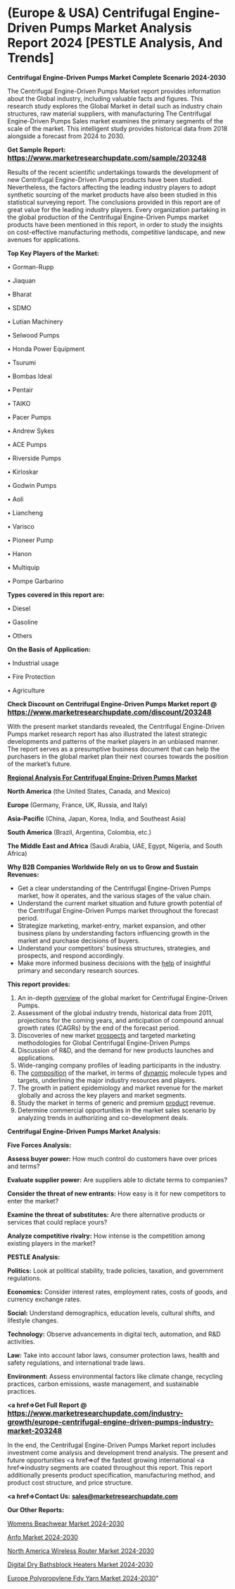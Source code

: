 # (Europe & USA) Centrifugal Engine-Driven Pumps Market Analysis Report 2024 [PESTLE Analysis, And Trends]

<strong>Centrifugal Engine-Driven Pumps Market Complete Scenario 2024-2030</strong>

The Centrifugal Engine-Driven Pumps Market report provides information about the Global industry, including valuable facts and figures. This research study explores the Global Market in detail such as industry chain structures, raw material suppliers, with manufacturing The Centrifugal Engine-Driven Pumps Sales market examines the primary segments of the scale of the market. This intelligent study provides historical data from 2018 alongside a forecast from 2024 to 2030.

<strong>Get Sample Report: <a href=https://www.marketresearchupdate.com/sample/203248><font size=3 color=#0000ff>https://www.marketresearchupdate.com/sample/203248</font></a></strong>

Results of the recent scientific undertakings towards the development of new Centrifugal Engine-Driven Pumps products have been studied. Nevertheless, the factors affecting the leading industry players to adopt synthetic sourcing of the market products have also been studied in this statistical surveying report. The conclusions provided in this report are of great value for the leading industry players. Every organization partaking in the global production of the Centrifugal Engine-Driven Pumps market products have been mentioned in this report, in order to study the insights on cost-effective manufacturing methods, competitive landscape, and new avenues for applications.

<strong>Top Key Players of the Market:</strong>

• Gorman-Rupp

• Jiaquan

• Bharat

• SDMO

• Lutian Machinery

• Selwood Pumps

• Honda Power Equipment

• Tsurumi

• Bombas Ideal

• Pentair

• TAIKO

• Pacer Pumps

• Andrew Sykes

• ACE Pumps

• Riverside Pumps

• Kirloskar

• Godwin Pumps

• Aoli

• Liancheng

• Varisco

• Pioneer Pump

• Hanon

• Multiquip

• Pompe Garbarino

<strong>Types covered in this report are: </strong>

• Diesel

• Gasoline

• Others

<strong>On the Basis of Application:</strong>

• Industrial usage

• Fire Protection

• Agriculture

<strong>Check Discount on Centrifugal Engine-Driven Pumps Market report @ <a href=https://www.marketresearchupdate.com/discount/203248><font size=3 color=#0000ff>https://www.marketresearchupdate.com/discount/203248</font></a></strong>

With the present market standards revealed, the Centrifugal Engine-Driven Pumps market research report has also illustrated the latest strategic developments and patterns of the market players in an unbiased manner. The report serves as a presumptive business document that can help the purchasers in the global market plan their next courses towards the position of the market’s future.

<strong><u><b>Regional Analysis For Centrifugal Engine-Driven Pumps Market</b></u></strong>

<strong><b>North America</b></strong> (the United States, Canada, and Mexico)

<strong><b>Europe </b></strong>(Germany, France, UK, Russia, and Italy)

<strong><b>Asia-Pacific</b></strong> (China, Japan, Korea, India, and Southeast Asia)

<strong><b>South America</b></strong> (Brazil, Argentina, Colombia, etc.)

<strong><b>The Middle East and Africa</b></strong> (Saudi Arabia, UAE, Egypt, Nigeria, and South Africa)

<strong>Why B2B Companies Worldwide Rely on us to Grow and Sustain Revenues:</strong>
<ul>
  <li>Get a clear understanding of the Centrifugal Engine-Driven Pumps market, how it operates, and the various stages of the value chain.</li>
  <li>Understand the current market situation and future growth potential of the Centrifugal Engine-Driven Pumps market throughout the forecast period.</li>
  <li>Strategize marketing, market-entry, market expansion, and other business plans by understanding factors influencing growth in the market and purchase decisions of buyers.</li>
  <li>Understand your competitors’ business structures, strategies, and prospects, and respond accordingly.</li>
  <li>Make more informed business decisions with the <a href=ASDF991299>help</a> of insightful primary and secondary research sources.</li>
</ul>
<strong>This report provides:</strong>
<ol>
  <li>An in-depth <a href=>overview</a> of the global market for Centrifugal Engine-Driven Pumps.</li>
  <li>Assessment of the global industry trends, historical data from 2011, projections for the coming years, and anticipation of compound annual growth rates (CAGRs) by the end of the forecast period.</li>
  <li>Discoveries of new market <a href=>prospects</a> and targeted marketing methodologies for Global Centrifugal Engine-Driven Pumps</li>
  <li>Discussion of R&amp;D, and the demand for new products launches and applications.</li>
  <li>Wide-ranging company profiles of leading participants in the industry.</li>
  <li>The <a href=ASDF881288>composition</a> of the market, in terms of <a href=>dynamic</a> molecule types and targets, underlining the major industry resources and players.</li>
  <li>The growth in patient epidemiology and market revenue for the market globally and across the key players and market segments.</li>
  <li>Study the market in terms of generic and premium <a href=>product</a> revenue.</li>
  <li>Determine commercial opportunities in the market sales scenario by analyzing trends in authorizing and co-development deals.</li>
</ol>

<strong>Centrifugal Engine-Driven Pumps Market Analysis:</strong>

<strong>Five Forces Analysis:</strong>

<strong>Assess buyer power:</strong> How much control do customers have over prices and terms?

<strong>Evaluate supplier power:</strong> Are suppliers able to dictate terms to companies?

<strong>Consider the threat of new entrants:</strong> How easy is it for new competitors to enter the market?

<strong>Examine the threat of substitutes:</strong> Are there alternative products or services that could replace yours?

<strong>Analyze competitive rivalry:</strong> How intense is the competition among existing players in the market?

<strong>PESTLE Analysis:</strong>

<strong>Politics:</strong> Look at political stability, trade policies, taxation, and government regulations.

<strong>Economics:</strong> Consider interest rates, employment rates, costs of goods, and currency exchange rates.

<strong>Social:</strong> Understand demographics, education levels, cultural shifts, and lifestyle changes.

<strong>Technology:</strong> Observe advancements in digital tech, automation, and R&D activities.

<strong>Law:</strong> Take into account labor laws, consumer protection laws, health and safety regulations, and international trade laws.

<strong>Environment:</strong> Assess environmental factors like climate change, recycling practices, carbon emissions, waste management, and sustainable practices.

<strong><a href=>Get Full Report</a> @ <a href=https://www.marketresearchupdate.com/industry-growth/europe-centrifugal-engine-driven-pumps-industry-market-203248><font size=3 color=#0000ff>https://www.marketresearchupdate.com/industry-growth/europe-centrifugal-engine-driven-pumps-industry-market-203248</font></a></strong>

In the end, the Centrifugal Engine-Driven Pumps Market report includes investment come analysis and development trend analysis. The present and future opportunities <a href=>of</a> the fastest growing international <a href=>industry</a> segments are coated throughout this report. This report additionally presents product specification, manufacturing method, and product cost structure, and price structure.

<strong><a href=><strong>Contact Us:</strong></a></strong>
<strong>sales@marketresearchupdate.com</strong>

<strong>Our Other Reports:</strong>

<a href=https://www.linkedin.com/pulse/womens-beachwear-market-size-set-grow-remarkable>Womens Beachwear Market 2024-2030</a>

<a href=https://www.linkedin.com/pulse/anfo-market-analysis-segment-region-growth-forecast>Anfo Market 2024-2030</a>

<a href=https://www.linkedin.com/pulse/north-america-wireless-router-market-expecting>North America Wireless Router Market 2024-2030</a>

<a href=https://www.linkedin.com/pulse/digital-dry-bathsblock-heaters-market-2hxzf/>Digital Dry Bathsblock Heaters Market 2024-2030</a>

<a href=https://www.linkedin.com/pulse/europe-polypropylene-fdy-yarn-market-ruddf/>Europe Polypropylene Fdy Yarn Market 2024-2030</a>"
